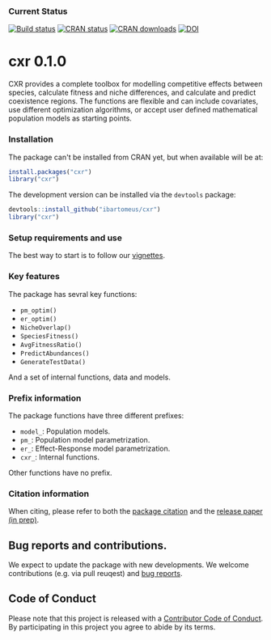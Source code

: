 
### Current Status

[![Build status](https://travis-ci.org/ibartomeus/cxr.svg?branch=master)](https://travis-ci.org/ibartomeus/cxr)
[![CRAN status](https://www.r-pkg.org/badges/version/cxr)](https://www.r-pkg.org/badges/version/cxr)
[![CRAN downloads](https://cranlogs.r-pkg.org/badges/grand-total/cxr)](https://cran.r-project.org/package=cxr)
[![DOI](https://zenodo.org/badge/115796966.svg)](https://zenodo.org/badge/latestdoi/115796966)


# cxr 0.1.0

CXR provides a complete toolbox for modelling competitive effects between species, calculate fitness and niche differences, and calculate and predict coexistence regions. The functions are flexible and can include covariates, use different optimization algorithms, or accept user defined mathematical population models as starting points. 

### Installation

The package can't be installed from CRAN yet, but when available will be at:

```R
install.packages("cxr")
library("cxr")
```

The development version can be installed via the `devtools` package:

```R
devtools::install_github("ibartomeus/cxr")
library("cxr")
```

### Setup requirements and use

The best way to start is to follow our [vignettes](https://github.com/ibartomeus/cxr/tree/master/vignettes).

### Key features

The package has sevral key functions:

- `pm_optim()`
- `er_optim()`
- `NicheOverlap()` 
- `SpeciesFitness()`
- `AvgFitnessRatio()` 
- `PredictAbundances()` 
- `GenerateTestData()`

And a set of internal functions, data and models.

### Prefix information

The package functions have three different prefixes:

- `model_`: Population models.
- `pm_`: Population model parametrization.
- `er_`: Effect-Response model parametrization.
- `cxr_`: Internal functions.

Other functions have no prefix.

### Citation information

When citing, please refer to both the [package citation](https://github.com/ibartomeus/cxr/blob/master/inst/CITATION) and the [release paper (in prep)]().  

## Bug reports and contributions.  

We expect to update the package with new developments. We welcome contributions (e.g. via pull reuqest) and [bug reports](https://github.com/ibartomeus/cxr/issues).

## Code of Conduct  

Please note that this project is released with a [Contributor Code of Conduct](CONDUCT.md).
By participating in this project you agree to abide by its terms.

